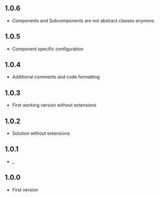 ## 1.0.6
* Components and Subcomponents are not abstract classes anymore.
## 1.0.5
* Component specific configuration
## 1.0.4
* Additional comments and code formatting
## 1.0.3
* First working version without extensions
## 1.0.2
* Solution without extensions
## 1.0.1
* _
## 1.0.0
* First version